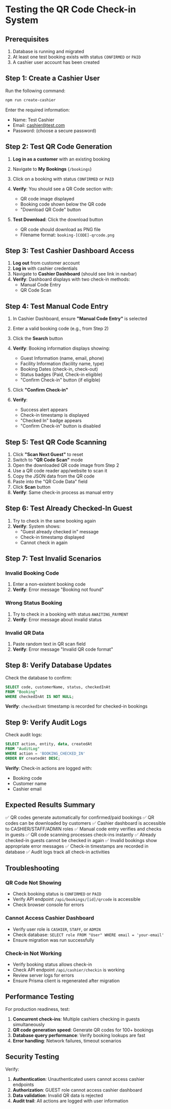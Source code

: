 # Testing the QR Code Check-in System

## Prerequisites
1. Database is running and migrated
2. At least one test booking exists with status `CONFIRMED` or `PAID`
3. A cashier user account has been created

## Step 1: Create a Cashier User

Run the following command:
```bash
npm run create-cashier
```

Enter the required information:
- Name: Test Cashier
- Email: cashier@test.com
- Password: (choose a secure password)

## Step 2: Test QR Code Generation

1. **Log in as a customer** with an existing booking
2. Navigate to **My Bookings** (`/bookings`)
3. Click on a booking with status `CONFIRMED` or `PAID`
4. **Verify**: You should see a QR Code section with:
   - QR code image displayed
   - Booking code shown below the QR code
   - "Download QR Code" button

5. **Test Download**: Click the download button
   - QR code should download as PNG file
   - Filename format: `booking-[CODE]-qrcode.png`

## Step 3: Test Cashier Dashboard Access

1. **Log out** from customer account
2. **Log in** with cashier credentials
3. Navigate to **Cashier Dashboard** (should see link in navbar)
4. **Verify**: Dashboard displays with two check-in methods:
   - Manual Code Entry
   - QR Code Scan

## Step 4: Test Manual Code Entry

1. In Cashier Dashboard, ensure **"Manual Code Entry"** is selected
2. Enter a valid booking code (e.g., from Step 2)
3. Click the **Search** button
4. **Verify**: Booking information displays showing:
   - Guest Information (name, email, phone)
   - Facility Information (facility name, type)
   - Booking Dates (check-in, check-out)
   - Status badges (Paid, Check-in eligible)
   - "Confirm Check-in" button (if eligible)

5. Click **"Confirm Check-in"**
6. **Verify**: 
   - Success alert appears
   - Check-in timestamp is displayed
   - "Checked In" badge appears
   - "Confirm Check-in" button is disabled

## Step 5: Test QR Code Scanning

1. Click **"Scan Next Guest"** to reset
2. Switch to **"QR Code Scan"** mode
3. Open the downloaded QR code image from Step 2
4. Use a QR code reader app/website to scan it
5. Copy the JSON data from the QR code
6. Paste into the "QR Code Data" field
7. Click **Scan** button
8. **Verify**: Same check-in process as manual entry

## Step 6: Test Already Checked-In Guest

1. Try to check in the same booking again
2. **Verify**: System shows:
   - "Guest already checked in" message
   - Check-in timestamp displayed
   - Cannot check in again

## Step 7: Test Invalid Scenarios

### Invalid Booking Code
1. Enter a non-existent booking code
2. **Verify**: Error message "Booking not found"

### Wrong Status Booking
1. Try to check in a booking with status `AWAITING_PAYMENT`
2. **Verify**: Error message about invalid status

### Invalid QR Data
1. Paste random text in QR scan field
2. **Verify**: Error message "Invalid QR code format"

## Step 8: Verify Database Updates

Check the database to confirm:
```sql
SELECT code, customerName, status, checkedInAt 
FROM "Booking" 
WHERE checkedInAt IS NOT NULL;
```

**Verify**: `checkedInAt` timestamp is recorded for checked-in bookings

## Step 9: Verify Audit Logs

Check audit logs:
```sql
SELECT action, entity, data, createdAt 
FROM "AuditLog" 
WHERE action = 'BOOKING_CHECKED_IN' 
ORDER BY createdAt DESC;
```

**Verify**: Check-in actions are logged with:
- Booking code
- Customer name
- Cashier email

## Expected Results Summary

✅ QR codes generate automatically for confirmed/paid bookings
✅ QR codes can be downloaded by customers
✅ Cashier dashboard is accessible to CASHIER/STAFF/ADMIN roles
✅ Manual code entry verifies and checks in guests
✅ QR code scanning processes check-ins instantly
✅ Already checked-in guests cannot be checked in again
✅ Invalid bookings show appropriate error messages
✅ Check-in timestamps are recorded in database
✅ Audit logs track all check-in activities

## Troubleshooting

### QR Code Not Showing
- Check booking status is `CONFIRMED` or `PAID`
- Verify API endpoint `/api/bookings/[id]/qrcode` is accessible
- Check browser console for errors

### Cannot Access Cashier Dashboard
- Verify user role is `CASHIER`, `STAFF`, or `ADMIN`
- Check database: `SELECT role FROM "User" WHERE email = 'your-email'`
- Ensure migration was run successfully

### Check-in Not Working
- Verify booking status allows check-in
- Check API endpoint `/api/cashier/checkin` is working
- Review server logs for errors
- Ensure Prisma client is regenerated after migration

## Performance Testing

For production readiness, test:
1. **Concurrent check-ins**: Multiple cashiers checking in guests simultaneously
2. **QR code generation speed**: Generate QR codes for 100+ bookings
3. **Database query performance**: Verify booking lookups are fast
4. **Error handling**: Network failures, timeout scenarios

## Security Testing

Verify:
1. **Authentication**: Unauthenticated users cannot access cashier endpoints
2. **Authorization**: GUEST role cannot access cashier dashboard
3. **Data validation**: Invalid QR data is rejected
4. **Audit trail**: All actions are logged with user information
